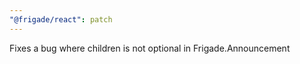 ```yaml
---
"@frigade/react": patch
---
```


Fixes a bug where children is not optional in Frigade.Announcement
